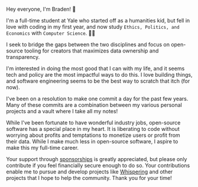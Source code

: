 Hey everyone, I'm Braden! 👋

I'm a full-time student at Yale who started off as a humanities kid, but fell in love with coding in my first year, and now study `Ethics, Politics, and Economics` with `Computer Science`. 👨‍💻

I seek to bridge the gaps between the two disciplines and focus on open-source tooling for creators that maximizes data ownership and transparency.

I'm interested in doing the most good that I can with my life, and it seems tech and policy are the most impactful ways to do this. I love building things, and software engineering seems to be the best way to scratch that itch (for now).

I've been on a resolution to make one commit a day for the past few years. Many of these commits are a combination between my various personal projects and a vault where I take all my notes!

While I've been fortunate to have wonderful industry jobs, open-source software has a special place in my heart. It is liberating to code without worrying about profits and temptations to monetize users or profit from their data. While I make much less in open-source software, I aspire to make this my full-time career.

Your support through [sponsorships](https://github.com/sponsors/braden-w) is greatly appreciated, but please only contribute if you feel financially secure enough to do so. Your contributions enable me to pursue and develop projects like [Whispering](https://github.com/braden-w/whispering) and other projects that I hope to help the community. Thank you for your time!
